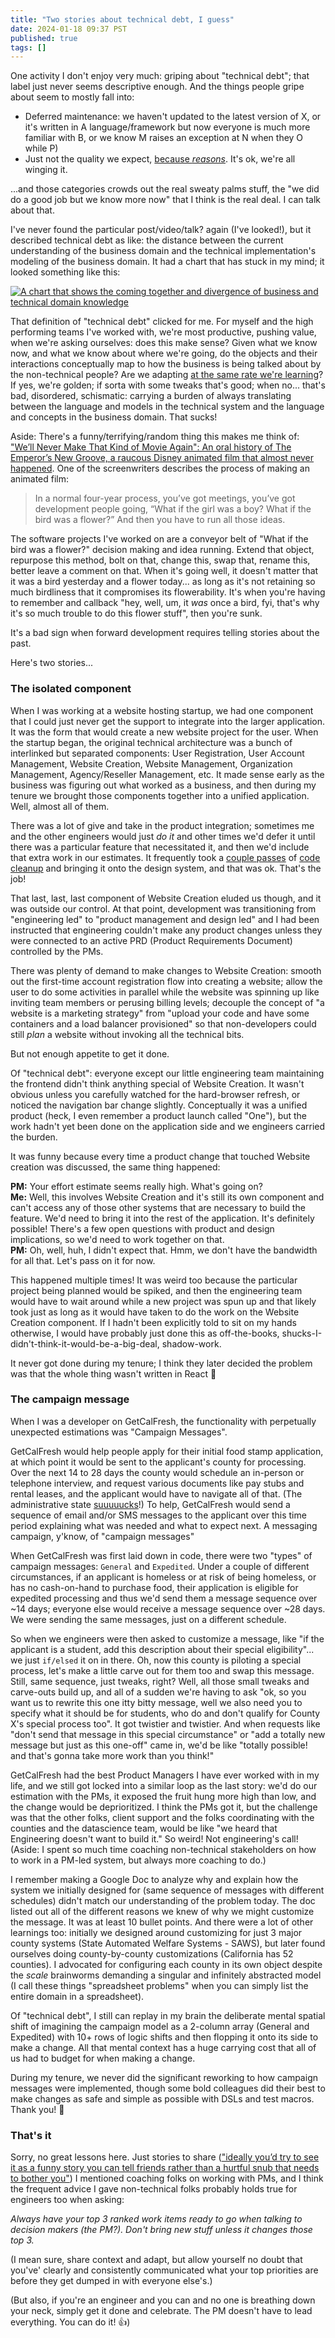 ```yaml
---
title: "Two stories about technical debt, I guess"
date: 2024-01-18 09:37 PST
published: true
tags: []
---
```


One activity I don't enjoy very much: griping about "technical debt"; that label just never seems descriptive enough. And the things people gripe about seem to mostly fall into:

- Deferred maintenance: we haven't updated to the latest version of X, or it's written in A language/framework but now everyone is much more familiar with B, or we know M raises an exception at N when they O while P)
- Just not the quality we expect, [because _reasons_](https://cutlefish.substack.com/p/tbm-267-debt-and-bridge-building). It's ok, we're all winging it.

...and those categories crowds out the real sweaty palms stuff, the "we did do a good job but we know more now" that I think is the real deal. I can talk about that.

I've never found the particular post/video/talk? again (I've looked!), but it described technical debt as like: the distance between the current understanding of the business domain and the technical implementation's modeling of the business domain. It had a chart that has stuck in my mind; it looked something like this:

[![A chart that shows the coming together and divergence of business and technical domain knowledge](/uploads/2024-01/technical-debt.png)](/uploads/2024-01/technical-debt.png)

That definition of "technical debt" clicked for me. For myself and the high performing teams I've worked with, we're most productive, pushing value, when we're asking ourselves: does this make sense? Given what we know now, and what we know about where we're going, do the objects and their interactions conceptually map to how the business is being talked about by the non-technical people? Are we adapting [at the same rate we're learning](https://codeforamerica.org/news/engineering-principles-at-code-for-america/#:~:text=Optimize%20for%20speed%20of%20learning)? If yes, we're golden; if sorta with some tweaks that's good; when no... that's bad, disordered, schismatic: carrying a burden of always translating between the language and models in the technical system and the language and concepts in the business domain. That sucks!

Aside: There's a funny/terrifying/random thing this makes me think of: ["We’ll Never Make That Kind of Movie Again": An oral history of The Emperor’s New Groove, a raucous Disney animated film that almost never happened](https://www.vulture.com/article/an-oral-history-of-disney-the-emperors-new-groove.html). One of the screenwriters describes the process of making an animated film:

> In a normal four-year process, you’ve got meetings, you’ve got development people going, “What if the girl was a boy? What if the bird was a flower?” And then you have to run all those ideas.

The software projects I've worked on are a conveyor belt of "What if the bird was a flower?" decision making and idea running. Extend that object, repurpose this method, bolt on that, change this, swap that, rename this, better leave a comment on that. When it's going well, it doesn't matter that it was a bird yesterday and a flower today... as long as it's not retaining so much birdliness that it compromises its flowerability. It's when you're having to remember and callback "hey, well, um, it *was* once a bird, fyi, that's why it's so much trouble to do this flower stuff", then you're sunk.

It's a bad sign when forward development requires telling stories about the past.

Here's two stories...

### The isolated component

When I was working at a website hosting startup, we had one component that I could just never get the support to integrate into the larger application. It was the form that would create a new website project for the user.  When the startup began, the original technical architecture was a bunch of interlinked but separated components: User Registration, User Account Management, Website Creation, Website Management, Organization Management, Agency/Reseller Management, etc. It made sense early as the business was figuring out what worked as a business, and then during my tenure we brought those components together into a unified application. Well, almost all of them.

There was a lot of give and take in the product integration; sometimes me and the other engineers would just _do it_ and other times we'd defer it until there was a particular feature that necessitated it, and then we'd include that extra work in our estimates. It frequently took a [couple passes](https://speakerdeck.com/bensheldon/real-world-dashboard) of [code cleanup](https://speakerdeck.com/bensheldon/dashboard-performance-brownbag) and bringing it onto the design system, and that was ok. That's the job!

That last, last, last component of Website Creation eluded us though, and it was outside our control. At that point, development was transitioning from "engineering led" to "product management and design led" and I had been instructed that engineering couldn't make any product changes unless they were connected to an active PRD (Product Requirements Document) controlled by the PMs.

There was plenty of demand to make changes to Website Creation: smooth out the first-time account registration flow into creating a website; allow the user to do some activities in parallel while the website was spinning up like inviting team members or perusing billing levels; decouple the concept of "a website is a marketing strategy" from "upload your code and have some containers and a load balancer provisioned" so that non-developers could still _plan_ a website without invoking all the technical bits.

But not enough appetite to get it done.

Of "technical debt": everyone except our little engineering team maintaining the frontend didn't think anything special of Website Creation. It wasn't obvious unless you carefully watched for the hard-browser refresh, or noticed the navigation bar change slightly. Conceptually it was a unified product (heck, I even remember a product launch called "One"), but the work hadn't yet been done on the application side and we engineers carried the burden.

It was funny because every time a product change that touched Website creation was discussed, the same thing happened:

**PM:** Your effort estimate seems really high. What's going on?
<br>**Me:** Well, this involves Website Creation and it's still its own component and can't access any of those other systems that are necessary to build the feature. We'd need to bring it into the rest of the application. It's definitely possible! There's a few open questions with product and design implications, so we'd need to work together on that.
<br>**PM:** Oh, well, huh, I didn't expect that. Hmm, we don't have the bandwidth for all that. Let's pass on it for now.

This happened multiple times! It was weird too because the particular project being planned would be spiked, and then the engineering team would have to wait around while a new project was spun up and that likely took just as long as it would have taken to do the work on the Website Creation component. If I hadn't been explicitly told to sit on my hands otherwise, I would have probably just done this as off-the-books, shucks-I-didn't-think-it-would-be-a-big-deal, shadow-work.

It never got done during my tenure; I think they later decided the problem was that the whole thing wasn't written in React 🤷

### The campaign message

When I was a developer on GetCalFresh, the functionality with perpetually unexpected estimations was "Campaign Messages".

GetCalFresh would help people apply for their initial food stamp application, at which point it would be sent to the applicant's county for processing. Over the next 14 to 28 days the county would schedule an in-person or telephone interview, and request various documents like pay stubs and rental leases, and the applicant would have to navigate all of that. (The administrative state [suuuuucks](https://daveguarino.substack.com/p/state-snap-agencies-are-overloaded)!) To help, GetCalFresh would send a sequence of email and/or SMS messages to the applicant over this time period explaining what was needed and what to expect next. A messaging campaign, y'know, of "campaign messages"

When GetCalFresh was first laid down in code, there were two "types" of campaign messages: `General` and `Expedited`. Under a couple of different circumstances, if an applicant is homeless or at risk of being homeless, or has no cash-on-hand to purchase food, their application is eligible for expedited processing and thus we'd send them a message sequence over ~14 days; everyone else would receive a message sequence over ~28 days. We were sending the same messages, just on a different schedule.

So when we engineers were then asked to customize a message, like "if the applicant is a student, add this description about their special eligibility"... we just `if/elsed` it on in there. Oh, now this county is piloting a special process, let's make a little carve out for them too and swap this message. Still, same sequence, just tweaks, right? Well, all those small tweaks and carve-outs build up, and all of a sudden we're having to ask "ok, so you want us to rewrite this one itty bitty message, well we also need you to specify what it should be for students, who do and don't qualify for County X's special process too". It got twistier and twistier. And when requests like "don't send that message in this special circumstance" or "add a totally new message but just as this one-off" came in, we'd be like "totally possible! and that's gonna take more work than you think!"

GetCalFresh had the best Product Managers I have ever worked with in my life, and we still got locked into a similar loop as the last story: we'd do our estimation with the PMs, it exposed the fruit hung more high than low, and the change would be deprioritized. I think the PMs got it, but the challenge was that the other folks, client support and the folks coordinating with the counties and the datascience team, would be like "we heard that Engineering doesn't want to build it." So weird! Not engineering's call! (Aside: I spent so much time coaching non-technical stakeholders on how to work in a PM-led system, but always more coaching to do.)

I remember making a Google Doc to analyze why and explain how the system we initially designed for (same sequence of messages with different schedules) didn't match our understanding of the problem today. The doc listed out all of the different reasons we knew of why we might customize the message. It was at least 10 bullet points. And there were a lot of other learnings too: initially we designed around customizing for just 3 major county systems (State Automated Welfare Systems - SAWS), but later found ourselves doing county-by-county customizations (California has 52 counties). I advocated for configuring each county in its own object despite the _scale_ brainworms demanding a singular and infinitely abstracted model (I call these things "spreadsheet problems" when you can simply list the entire domain in a spreadsheet).

Of "technical debt", I still can replay in my brain the deliberate mental spatial shift of imagining the campaign model as a 2-column array (General and Expedited) with 10+ rows of logic shifts and then flopping it onto its side to make a change. All that mental context has a huge carrying cost that all of us had to budget for when making a change.

During my tenure, we never did the significant reworking to how campaign messages were implemented, though some bold colleagues did their best to make changes as safe and simple as possible with DSLs and test macros. Thank you! 🙏

### That's it

Sorry, no great lessons here. Just stories to share (["ideally you’d try to see it as a funny story you can tell friends rather than a hurtful snub that needs to bother you"](https://island94.org/2024/01/recently#:~:text=try%20to%20see%20it%20as%20a%20funny%20story)) I mentioned coaching folks on working with PMs, and I think the frequent advice I gave non-technical folks probably holds true for engineers too when asking:

*Always have your top 3 ranked work items ready to go when talking to decision makers (the PM?). Don't bring new stuff unless it changes those top 3.*

(I mean sure, share context and adapt, but allow yourself no doubt that you've' clearly and consistently communicated what your top priorities are before they get dumped in with everyone else's.)

(But also, if you're an engineer and you can and no one is breathing down your neck, simply get it done and celebrate. The PM doesn't have to lead everything. You can do it! 👍)
